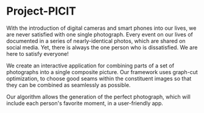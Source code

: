# Project-PICIT

With the introduction of digital cameras and smart phones into our lives, we are never satisfied with one single photograph.  Every event on our lives of documented in a series of nearly-identical photos, which are shared on social media. Yet, there is always the one person who is dissatisfied.  We are here to satisfy everyone!

We create an interactive application for combining parts of a set of photographs into a single composite picture. Our framework uses graph-cut optimization, to choose good seams within the constituent images so that they can be combined as seamlessly as possible.

Our algorithm allows the generation of the perfect photograph, which will include each person's favorite moment, in a user-friendly app.
